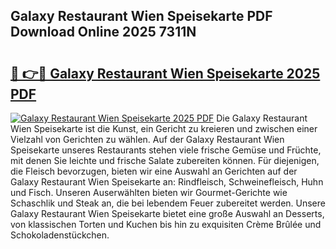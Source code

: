 ## Galaxy Restaurant Wien Speisekarte PDF Download Online 2025 7311N

# <h2><a href="http://gc7gbo4.nevu.top/?p=Galaxy+Restaurant+Wien+Speisekarte">🔗 👉🔴 Galaxy Restaurant Wien Speisekarte 2025 PDF</a></h2>

[![Galaxy Restaurant Wien Speisekarte 2025 PDF](https://i.imgur.com/dBaPXMq.png)](http://gc7gbo4.nevu.top/?p=Galaxy+Restaurant+Wien+Speisekarte)
Die Galaxy Restaurant Wien Speisekarte ist die Kunst, ein Gericht zu kreieren und zwischen einer Vielzahl von Gerichten zu wählen. Auf der Galaxy Restaurant Wien Speisekarte unseres Restaurants stehen viele frische Gemüse und Früchte, mit denen Sie leichte und frische Salate zubereiten können. Für diejenigen, die Fleisch bevorzugen, bieten wir eine Auswahl an Gerichten auf der Galaxy Restaurant Wien Speisekarte an: Rindfleisch, Schweinefleisch, Huhn und Fisch. Unseren Auserwählten bieten wir Gourmet-Gerichte wie Schaschlik und Steak an, die bei lebendem Feuer zubereitet werden. Unsere Galaxy Restaurant Wien Speisekarte bietet eine große Auswahl an Desserts, von klassischen Torten und Kuchen bis hin zu exquisiten Crème Brûlée und Schokoladenstückchen.
